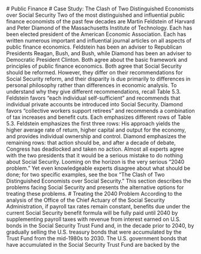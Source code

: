 \# Public Finance # Case Study: The Clash of Two Distinguished Economists over Social Security Two of the most distinguished and influential public finance economists of the past few decades are Martin Feldstein of Harvard and Peter Diamond of the Massachusetts Institute of Technology. Each has been elected president of the American Economic Association. Each has written numerous important and influential journal articles on all aspects of public finance economics. Feldstein has been an adviser to Republican Presidents Reagan, Bush, and Bush, while Diamond has been an adviser to Democratic President Clinton. Both agree about the basic framework and principles of public finance economics. Both agree that Social Security should be reformed. However, they differ on their recommendations for Social Security reform, and their disparity is due primarily to differences in personal philosophy rather than differences in economic analysis. To understand why they give different recommendations, recall Table 5.3. Feldstein favors “each individual self-sufficient” and recommends that individual private accounts be introduced into Social Security. Diamond favors “collective workers support retirees” and recommends a combination of tax increases and benefit cuts. Each emphasizes different rows of Table 5.3. Feldstein emphasizes the first three rows: His approach yields the higher average rate of return, higher capital and output for the economy, and provides individual ownership and control. Diamond emphasizes the remaining rows: that action should be, and after a decade of debate, Congress has deadlocked and taken no action. Almost all experts agree with the two presidents that it would be a serious mistake to do nothing about Social Security. Looming on the horizon is the very serious “2040 problem.” Yet even knowledgeable experts disagree about what should be done; for two specific examples, see the box “The Clash of Two Distinguished Economists over Social Security.” This section describes the problems facing Social Security and presents the alternative options for treating these problems. # Treating the 2040 Problem According to the analysis of the Office of the Chief Actuary of the Social Security Administration, if payroll tax rates remain constant, benefits due under the current Social Security benefit formula will be fully paid until 2040 by supplementing payroll taxes with revenue from interest earned on U.S. bonds in the Social Security Trust Fund and, in the decade prior to 2040, by gradually selling the U.S. treasury bonds that were accumulated by the Trust Fund from the mid-1980s to 2030. The U.S. government bonds that have accumulated in the Social Security Trust Fund are backed by the